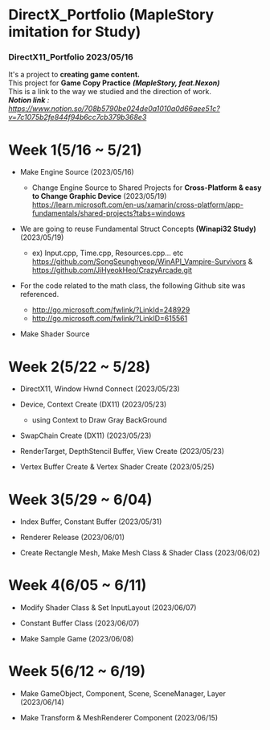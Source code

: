 # DirectX_Portfolio (MapleStory imitation for Study)
### DirectX11_Portfolio 2023/05/16
It's a project to __creating game content.__ <br/>
This project for __Game Copy Practice__ __*(MapleStory, feat.Nexon)*__ <br/>
This is a link to the way we studied and the direction of work. <br/>
*__Notion link__ : https://www.notion.so/708b5790be024de0a1010a0d66aee51c?v=7c1075b2fe844f94b6cc7cb379b368e3*


# Week 1(5/16 ~ 5/21) 


- Make Engine Source (2023/05/16)
  - Change Engine Source to Shared Projects for __Cross-Platform & easy to Change Graphic Device__ (2023/05/19) <br/>
   https://learn.microsoft.com/en-us/xamarin/cross-platform/app-fundamentals/shared-projects?tabs=windows
   
- We are going to reuse Fundamental Struct Concepts __(Winapi32 Study)__ (2023/05/19) <br/>
  - ex) Input.cpp, Time.cpp, Resources.cpp... etc <br/>
  https://github.com/SongSeunghyeop/WinAPI_Vampire-Survivors & https://github.com/JiHyeokHeo/CrazyArcade.git 
   
- For the code related to the math class, the following Github site was referenced.
   - http://go.microsoft.com/fwlink/?LinkId=248929
   - http://go.microsoft.com/fwlink/?LinkID=615561

- Make Shader Source

# Week 2(5/22 ~ 5/28) 

- DirectX11, Window Hwnd Connect (2023/05/23)

- Device, Context Create (DX11) (2023/05/23)
  - using Context to Draw Gray BackGround

- SwapChain Create (DX11) (2023/05/23)
    
- RenderTarget, DepthStencil Buffer, View Create (2023/05/23)
  
- Vertex Buffer Create & Vertex Shader Create (2023/05/25)

# Week 3(5/29 ~ 6/04) 

- Index Buffer, Constant Buffer (2023/05/31)

- Renderer Release (2023/06/01)

- Create Rectangle Mesh, Make Mesh Class & Shader Class (2023/06/02)

# Week 4(6/05 ~ 6/11) 

- Modify Shader Class & Set InputLayout (2023/06/07)

- Constant Buffer Class (2023/06/07)

- Make Sample Game (2023/06/08)

# Week 5(6/12 ~ 6/19) 

- Make GameObject, Component, Scene, SceneManager, Layer (2023/06/14)
 
- Make Transform & MeshRenderer Component (2023/06/15)


  
